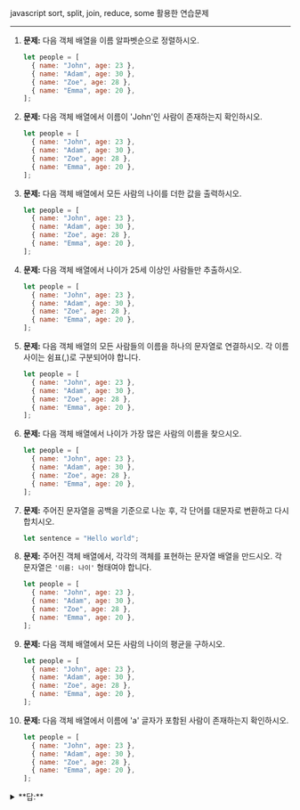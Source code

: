 javascript sort, split, join, reduce, some 활용한 연습문제

---

1. **문제:** 다음 객체 배열을 이름 알파벳순으로 정렬하시오.

   ```javascript
   let people = [
     { name: "John", age: 23 },
     { name: "Adam", age: 30 },
     { name: "Zoe", age: 28 },
     { name: "Emma", age: 20 },
   ];
   ```

2. **문제:** 다음 객체 배열에서 이름이 'John'인 사람이 존재하는지 확인하시오.

   ```javascript
   let people = [
     { name: "John", age: 23 },
     { name: "Adam", age: 30 },
     { name: "Zoe", age: 28 },
     { name: "Emma", age: 20 },
   ];
   ```

3. **문제:** 다음 객체 배열에서 모든 사람의 나이를 더한 값을 출력하시오.

   ```javascript
   let people = [
     { name: "John", age: 23 },
     { name: "Adam", age: 30 },
     { name: "Zoe", age: 28 },
     { name: "Emma", age: 20 },
   ];
   ```

4. **문제:** 다음 객체 배열에서 나이가 25세 이상인 사람들만 추출하시오.

   ```javascript
   let people = [
     { name: "John", age: 23 },
     { name: "Adam", age: 30 },
     { name: "Zoe", age: 28 },
     { name: "Emma", age: 20 },
   ];
   ```

5. **문제:** 다음 객체 배열의 모든 사람들의 이름을 하나의 문자열로 연결하시오. 각 이름 사이는 쉼표(,)로 구분되어야 합니다.

   ```javascript
   let people = [
     { name: "John", age: 23 },
     { name: "Adam", age: 30 },
     { name: "Zoe", age: 28 },
     { name: "Emma", age: 20 },
   ];
   ```

6. **문제:** 다음 객체 배열에서 나이가 가장 많은 사람의 이름을 찾으시오.

   ```javascript
   let people = [
     { name: "John", age: 23 },
     { name: "Adam", age: 30 },
     { name: "Zoe", age: 28 },
     { name: "Emma", age: 20 },
   ];
   ```

7. **문제:** 주어진 문자열을 공백을 기준으로 나눈 후, 각 단어를 대문자로 변환하고 다시 합치시오.

   ```javascript
   let sentence = "Hello world";
   ```

8. **문제:** 주어진 객체 배열에서, 각각의 객체를 표현하는 문자열 배열을 만드시오. 각 문자열은 `'이름: 나이'` 형태여야 합니다.

   ```javascript
   let people = [
     { name: "John", age: 23 },
     { name: "Adam", age: 30 },
     { name: "Zoe", age: 28 },
     { name: "Emma", age: 20 },
   ];
   ```

9. **문제:** 다음 객체 배열에서 모든 사람의 나이의 평균을 구하시오.

   ```javascript
   let people = [
     { name: "John", age: 23 },
     { name: "Adam", age: 30 },
     { name: "Zoe", age: 28 },
     { name: "Emma", age: 20 },
   ];
   ```

10. **문제:** 다음 객체 배열에서 이름에 'a' 글자가 포함된 사람이 존재하는지 확인하시오.

    ```javascript
    let people = [
      { name: "John", age: 23 },
      { name: "Adam", age: 30 },
      { name: "Zoe", age: 28 },
      { name: "Emma", age: 20 },
    ];
    ```

<details>
<summary>
**답:**
</summary>

1.  ```javascript
    people.sort((a, b) =>
      a.name.localeCompare(b.name)
    );
    ```

2.  ```javascript
    people.some(
      (person) => person.name === "John"
    );
    ```

3.  ```javascript
    people.reduce(
      (total, person) => total + person.age,
      0
    );
    ```

4.  ```javascript
    people.filter((person) => person.age >= 25);
    ```

5.  ```javascript
    people
      .map((person) => person.name)
      .join(", ");
    ```

6.  ```javascript
    people.reduce((oldest, person) =>
      oldest.age > person.age ? oldest : person
    ).name;
    ```

7.  ```javascript
    sentence
      .split(" ")
      .map((word) => word.toUpperCase())
      .join(" ");
    ```

8.  ```javascript
    people.map(
      (person) => `${person.name}: ${person.age}`
    );
    ```

9.  ```javascript
    people.reduce(
      (total, person) => total + person.age,
      0
    ) / people.length;
    ```

10. ```javascript
    people.some((person) =>
      person.name.includes("a")
    );
    ```

</details>
